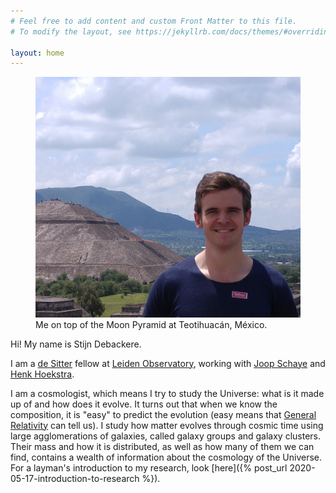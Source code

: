 ```yaml
---
# Feel free to add content and custom Front Matter to this file.
# To modify the layout, see https://jekyllrb.com/docs/themes/#overriding-theme-defaults

layout: home
---
```

<figure>
<img src="/assets/img/stijn.png">
<figcaption>Me on top of the Moon Pyramid at Teotihuacán, México.</figcaption>
</figure>

Hi! My name is Stijn Debackere.

I am a [de Sitter][leiden-de-sitter] fellow at [Leiden
Observatory][leiden-observatory], working with [Joop
Schaye][joop-schaye] and [Henk Hoekstra][henk-hoekstra]. 

I am a cosmologist, which means I try to study the Universe: what is
it made up of and how does it evolve. It turns out that when we know
the composition, it is "easy" to predict the evolution (easy means
that [General
Relativity](https://en.wikipedia.org/wiki/General_relativity) can tell
us). I study how matter evolves through cosmic time using large
agglomerations of galaxies, called galaxy groups and galaxy clusters.
Their mass and how it is distributed, as well as how many of them we
can find, contains a wealth of information about the cosmology of the
Universe. For a layman's introduction to my research, look [here]({%
post_url 2020-05-17-introduction-to-research %}).

[leiden-de-sitter]: http://www.leidendesitter.nl/de_Sitter/MSc_%26_PhD_Programme.html
[leiden-observatory]: https://www.universiteitleiden.nl/en/science/astronomy
[joop-schaye]: https://home.strw.leidenuniv.nl/~schaye/
[henk-hoekstra]: https://home.strw.leidenuniv.nl/~hoekstra/
